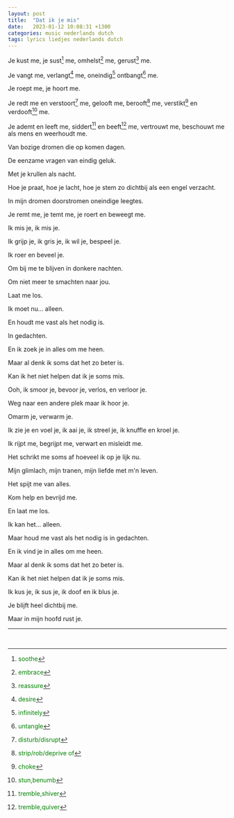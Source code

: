 ```yaml
---
layout: post
title:  "Dat ik je mis"
date:   2023-01-12 10:08:31 +1300
categories: music nederlands dutch
tags: lyrics liedjes nederlands dutch
---
```


Je kust me, je sust[^sussen] me, omhelst[^omhelzen] me, gerust[^gerust] me.

Je vangt me, verlangt[^verlangen] me, oneindig[^oneindig] ontbangt[^ontbangen] me.

Je roept me, je hoort me.

Je redt me en verstoort[^verstoren] me, gelooft me, berooft[^beroven] me, verstikt[^verstikken] en verdooft[^verdoven] me.

Je ademt en leeft me, siddert[^sidderen] en beeft[^beven] me, vertrouwt me, beschouwt me als mens en weerhoudt me.

Van bozige dromen die op komen dagen.

De eenzame vragen van eindig geluk.

Met je krullen als nacht.

Hoe je praat, hoe je lacht, hoe je stem zo dichtbij als een engel verzacht.

In mijn dromen doorstromen oneindige leegtes.

Je remt me, je temt me, je roert en beweegt me.

Ik mis je, ik mis je.

Ik grijp je, ik gris je, ik wil je, bespeel je.

Ik roer en beveel je.

Om bij me te blijven in donkere nachten.

Om niet meer te smachten naar jou.

Laat me los.

Ik moet nu... alleen.

En houdt me vast als het nodig is.

In gedachten.

En ik zoek je in alles om me heen.

Maar al denk ik soms dat het zo beter is.

Kan ik het niet helpen dat ik je soms mis.

Ooh, ik smoor je, bevoor je, verlos, en verloor je.

Weg naar een andere plek maar ik hoor je.

Omarm je, verwarm je.

Ik zie je en voel je, ik aai je, ik streel je, ik knuffle en kroel je.

Ik rijpt me, begrijpt me, verwart en misleidt me.

Het schrikt me soms af hoeveel ik op je lijk nu.

Mijn glimlach, mijn tranen, mijn liefde met m'n leven.

Het spijt me van alles.

Kom help en bevrijd me.

En laat me los.

Ik kan het... alleen.

Maar houd me vast als het nodig is in gedachten.

En ik vind je in alles om me heen.

Maar al denk ik soms dat het zo beter is.

Kan ik het niet helpen dat ik je soms mis.

Ik kus je, ik sus je, ik doof en ik blus je.

Je blijft heel dichtbij me.

Maar in mijn hoofd rust je.

---

<br />
 
[^sussen]: <span style="color:green">soothe</span>
[^omhelzen]: <span style="color:green">embrace</span>
[^gerust]: <span style="color:green">reassure</span>
[^verlangen]: <span style="color:green">desire</span>
[^oneindig]: <span style="color:green">infinitely</span>
[^ontbangen]: <span style="color:green">untangle</span>
[^verstoren]: <span style="color:green">disturb/disrupt</span>
[^beroven]: <span style="color:green">strip/rob/deprive of</span>
[^verstikken]: <span style="color:green">choke</span>
[^verdoven]: <span style="color:green">stun,benumb</span>
[^sidderen]: <span style="color:green">tremble,shiver</span>
[^beven]: <span style="color:green">tremble,quiver</span>
